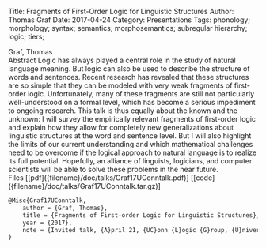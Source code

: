 Title: Fragments of First-Order Logic for Linguistic Structures
Author: Thomas Graf
Date: 2017-04-24
Category: Presentations
Tags: phonology; morphology; syntax; semantics; morphosemantics; subregular hierarchy; logic; tiers;

<div markdown class="authors">
Graf, Thomas
</div>

<div markdown class="abstract">
<span id="abstract-title">Abstract</span>
Logic has always played a central role in the study of natural  language meaning.
But logic can also be used to describe the structure  of words and sentences.
Recent research has revealed that these  structures are so simple that they can be modeled with very weak  fragments of first-order logic.
Unfortunately, many of these fragments  are still not particularly well-understood on a formal level, which  has become a serious impediment to ongoing research.
This talk is thus  equally about the known and the unknown:
I will survey the empirically  relevant fragments of first-order logic and explain how they allow for  completely new generalizations about linguistic structures at the word and sentence level.
But I will also highlight the limits of our current understanding and which mathematical challenges need to be overcome if the logical approach to natural language is to realize its full potential.
Hopefully, an alliance of linguists, logicians, and computer scientists will be able to solve these problems in the near future.
</div>

<div markdown class="files">
<span id="files-title">Files</span>
[[pdf]({filename}/doc/talks/Graf17UConntalk.pdf)]
[[code]({filename}/doc/talks/Graf17UConntalk.tar.gz)]
</div>

~~~latex
@Misc{Graf17UConntalk,
    author = {Graf, Thomas},
    title = {Fragments of First-order Logic for Linguistic Structures},
    year = {2017},
    note = {Invited talk, {A}pril 21, {UC}onn {L}ogic {G}roup, {U}niversity of {C}onnecticut, {S}torrs, {CT}}
}
~~~
